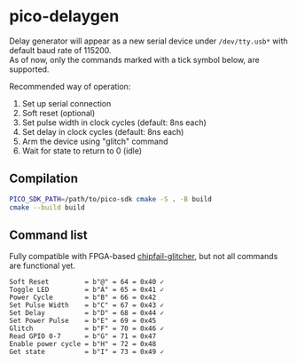 # pico-delaygen

Delay generator will appear as a new serial device under `/dev/tty.usb*` with default baud rate of 115200.  
As of now, only the commands marked with a tick symbol below, are supported.

Recommended way of operation:
1. Set up serial connection
2. Soft reset (optional)
3. Set pulse width in clock cycles (default: 8ns each)
4. Set delay in clock cycles (default: 8ns each)
5. Arm the device using "glitch" command
6. Wait for state to return to 0 (idle)

## Compilation
```zsh
PICO_SDK_PATH=/path/to/pico-sdk cmake -S . -B build
cmake --build build
```

## Command list
Fully compatible with FPGA-based [chipfail-glitcher](https://github.com/unixb0y/chipfail-glitcher), but not all commands are functional yet. 
```
Soft Reset         = b"@" = 64 = 0x40 ✓ 
Toggle LED         = b"A" = 65 = 0x41 ✓ 
Power Cycle        = b"B" = 66 = 0x42  
Set Pulse Width    = b"C" = 67 = 0x43 ✓ 
Set Delay          = b"D" = 68 = 0x44 ✓  
Set Power Pulse    = b"E" = 69 = 0x45  
Glitch             = b"F" = 70 = 0x46 ✓  
Read GPIO 0-7      = b"G" = 71 = 0x47  
Enable power cycle = b"H" = 72 = 0x48  
Get state          = b"I" = 73 = 0x49 ✓  
```
